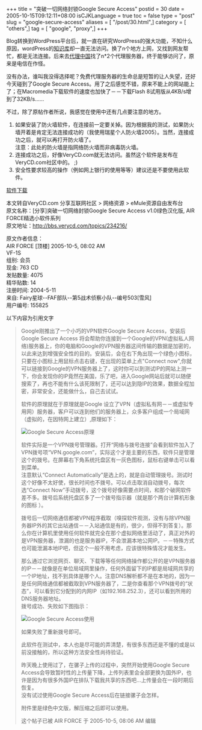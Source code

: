 +++
title = "突破一切网络封锁Google Secure Access"
postid = 30
date = 2005-10-15T09:12:11+08:00
isCJKLanguage = true
toc = false
type = "post"
slug = "google-secure-access"
aliases = [ "/post/30.html",]
category = [ "others",]
tag = [ "google", "proxy",]
+++


Blog转换到WordPress平台后，就一直在研究WordPress的强大功能，不知什么原因，wordPress的[知识库](http://codex.wordpress.org)却一直无法访问。换了n个地方上网，又找到网友帮忙，都是无法连接。后来去[代理中国](http://www.proxycn.com/)找了n\*2个代理服务器，终于能够访问了，原来是电信在作怪。

没有办法，谁叫我没得选择呢？免费代理服务器的生命总是短暂的让人失望，还好今天碰到了Google
Secure
Access。用了之后感觉不错，原来不能上的网站能上了；在Macromedia下载软件的速度也加快了－－下载Flash
8试用版从4KB/s增到了32KB/s……

不过，除了原帖作者所说，我感觉在使用中还有几点要注意的地方。

1.  如果安装了防火墙软件，在连接前一定要关掉。因为根据我的测试，如果防火墙开着是肯定无法连接成功的（我使用瑞星个人防火墙2005）。当然，连接成功之后，就可以再打开防火墙了。  
    注意：此处的防火墙是指网络防火墙而非病毒防火墙。
2.  连接成功之后，好像VeryCD.com就无法访问。虽然这个软件是发布在VeryCD.com社区中的。
    ;)
3.  安全性要求较高的操作（例如网上银行的使用等等）建议还是不要使用此软件。

[软件下载](/uploads/2005/googlesecureaccess.rar) <!--more-->

本文转自VeryCD.com 分享互联网社区 \> 网络资源 \> eMule资源自由发布台  
原文名称：[分享]突破一切网络封锁Google Secure Access v1.0绿色汉化版,
AIR FORCE精选小软件系列  
原文地址：<http://bbs.verycd.com/topics/234216/>

原文作者信息：  
AIR FORCE [顶楼] 2005-10-5, 08:02 AM  
VF-1S  
组别: 会员  
现金: 763 CD  
发贴数量: 4075  
精华贴数: 14  
注册时间: 2004-5-11  
来自: Fairy星球--FAF部队--第5战术侦察小队--编号503[雪风]  
用户编号: 155825

以下内容为引用文字

> Google刚推出了一个小巧的VPN软件Google Secure Access，安装后Google
> Secure Access
> 将会帮助你连接到一个Google的VPN(虚拟私人网络)服务器上，你的电脑和Google的VPN服务器这间传输的数据是加密的，以此来达到增强安全性的目的。安装后，会在右下角出现一个绿色小图标，只要在小图标上用鼠标点击右键，在出现的菜单上点"Connect
> now",你就可以链接到Google的VPN服务器上了，这时你可以到测试IP的网站上测一下，你会发现你的IP竟然在美国，乐了吧，进入Google网站后就可以随便搜索了，再也不能有什么该死限制了，还可以达到隐IP的效果，数据全程加密，非常安全，还能做什么，自己去试试。
>
> 软件的原理就在于原理就是Google
> 设立了VPN（虚拟私有网－－或虚拟专用网）服务器，客户可以连到他们的服务器上，众多客户组成一个局域网（虚拟的，在因特网上建立）,原理如下：
>
> ![Google Secure
> Access原理](/uploads/2005/googlesecureaccess1.jpg)
>
> 软件实际是一个VPN拨号管理器。打开“网络与拨号连接”会看到软件加入了VPN拨号项“VPN.google.com”，实际这个才是主要的东西，软件只是管理这个的拨号。在屏幕右下角系统托盘区有一灰色图标，鼠标右键单击可以看到菜单。  
>  注意默认“Connect
> Automatically”是选上的，就是自动管理拨号。测试时这个好像不太好使，很长时间也不拨号。可以点击取消自动拨号，每次选“Connect
> Now”手动拨号，这个拨号好像需要点时间，和那个破网软件差不多。拨号后系统托盘区多了一个拨号指示器（就是那个两台计算机形象的图标
> ）。  
>
> 拨号后一切网络通信都被VPN程序截取（嗅探软件观测，没有与除VPN服务器IP外的其它出站通信－－入站通信是有的，很少，但得不到答复）。那么你在计算机里使用任何软件就完全在那个虚拟网络里活动了，真正对外的是VPN服务器，泄漏的也是服务器IP，不会泄漏本地公网IP。－－特殊方式也可能泄漏本地IP吧，但这个一般不用考虑，应该很特殊情况才能发生。  
>
> 那么通过它浏览网页、聊天、下载等等任何网络操作都公开的是VPN服务器的IP－－就像是在单位局域网里操作，任何外面留下的IP都是局域网共享的一个IP地址，找不到具体是哪个人。注意DNS解析都不是在本地的，因为一是任何网络通信都被截取到VPN服务器了，二是你查看那个VPN拨号的“状态”，可以看到它分配到的内网IP（如192.168.252.3），还可以看到所用的DNS服务器地址。  
>  拨号成功、失败如下图指示：
>
> ![Google Secure
> Access使用](/uploads/2005/googlesecureaccess2.jpg)
>
> 如果失败了重新拨号即可。
>
> 此软件在测试中，本人也是尽可能的弄清楚，有很多东西还是不懂的或是以前没接触的，所以这种方法安全性尚待验证。
>
> 昨天晚上使用过了，在骡子上传的过程中，突然开始使用Google Secure
> Access会导致暂时性的上传量下降，上传列表里会全部更换为国外IP，也许是因为有很多外国IP在排队下载我共享的东西吧...上传量会在一段时期后恢复。  
>  没有试过使用Google Secure Access后在链接骡子会怎样。
>
> 附件里是绿色中文版，解压缩之后即可以使用。
>
> 这个帖子已被 AIR FORCE 于 2005-10-5, 08:06 AM 编辑

